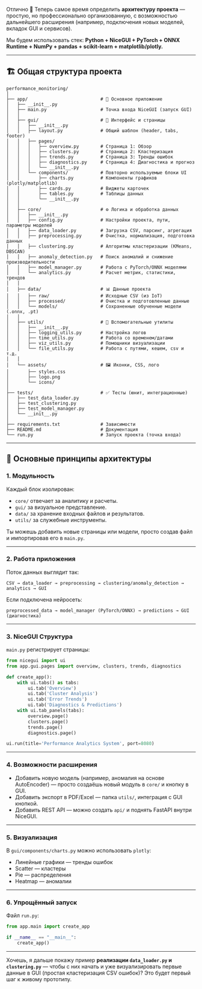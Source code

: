 Отлично 💪
Теперь самое время определить **архитектуру проекта** — простую, но профессионально организованную, с возможностью дальнейшего расширения (например, подключения новых моделей, вкладок GUI и сервисов).

Мы будем использовать стек:
**Python + NiceGUI + PyTorch + ONNX Runtime + NumPy + pandas + scikit-learn + matplotlib/plotly.**

---

## 🏗️ Общая структура проекта

```
performance_monitoring/
│
├── app/                           # 🧠 Основное приложение
│   ├── __init__.py
│   ├── main.py                    # Точка входа NiceGUI (запуск GUI)
│   │
│   ├── gui/                       # 🎨 Интерфейс и страницы
│   │   ├── __init__.py
│   │   ├── layout.py              # Общий шаблон (header, tabs, footer)
│   │   ├── pages/
│   │   │   ├── overview.py        # Страница 1: Обзор
│   │   │   ├── clusters.py        # Страница 2: Кластеризация
│   │   │   ├── trends.py          # Страница 3: Тренды ошибок
│   │   │   ├── diagnostics.py     # Страница 4: Диагностика и прогноз
│   │   │   └── __init__.py
│   │   └── components/            # Повторно используемые блоки UI
│   │       ├── charts.py          # Компоненты графиков (plotly/matplotlib)
│   │       ├── cards.py           # Виджеты карточек
│   │       ├── tables.py          # Таблицы данных
│   │       └── __init__.py
│   │
│   ├── core/                      # ⚙️ Логика и обработка данных
│   │   ├── __init__.py
│   │   ├── config.py              # Настройки проекта, пути, параметры моделей
│   │   ├── data_loader.py         # Загрузка CSV, парсинг, агрегация
│   │   ├── preprocessing.py       # Очистка, нормализация, подготовка данных
│   │   ├── clustering.py          # Алгоритмы кластеризации (KMeans, DBSCAN)
│   │   ├── anomaly_detection.py   # Поиск аномалий и снижение производительности
│   │   ├── model_manager.py       # Работа с PyTorch/ONNX моделями
│   │   └── analytics.py           # Расчет метрик, статистики, трендов
│   │
│   ├── data/                      # 📊 Данные проекта
│   │   ├── raw/                   # Исходные CSV (из IoT)
│   │   ├── processed/             # Очистка и подготовленные данные
│   │   └── models/                # Сохраненные обученные модели (.onnx, .pt)
│   │
│   ├── utils/                     # 🔧 Вспомогательные утилиты
│   │   ├── __init__.py
│   │   ├── logging_utils.py       # Настройка логов
│   │   ├── time_utils.py          # Работа со временем/датами
│   │   ├── viz_utils.py           # Помощники визуализации
│   │   └── file_utils.py          # Работа с путями, кешем, csv и т.д.
│   │
│   └── assets/                    # 🖼️ Иконки, CSS, лого
│       ├── styles.css
│       ├── logo.png
│       └── icons/
│
├── tests/                         # ✅ Тесты (юнит, интеграционные)
│   ├── test_data_loader.py
│   ├── test_clustering.py
│   ├── test_model_manager.py
│   └── __init__.py
│
├── requirements.txt               # Зависимости
├── README.md                      # Документация
└── run.py                         # Запуск проекта (точка входа)
```

---

## 🧩 Основные принципы архитектуры

### 1. **Модульность**

Каждый блок изолирован:

* `core/` отвечает за аналитику и расчеты.
* `gui/` за визуальное представление.
* `data/` за хранение входных файлов и результатов.
* `utils/` за служебные инструменты.

Ты можешь добавить новые страницы или модели, просто создав файл и импортировав его в `main.py`.

---

### 2. **Работа приложения**

Поток данных выглядит так:

```
CSV → data_loader → preprocessing → clustering/anomaly_detection → analytics → GUI
```

Если подключена нейросеть:

```
preprocessed_data → model_manager (PyTorch/ONNX) → predictions → GUI (диагностика)
```

---

### 3. **NiceGUI Структура**

`main.py` регистрирует страницы:

```python
from nicegui import ui
from app.gui.pages import overview, clusters, trends, diagnostics

def create_app():
    with ui.tabs() as tabs:
        ui.tab('Overview')
        ui.tab('Cluster Analysis')
        ui.tab('Error Trends')
        ui.tab('Diagnostics & Predictions')
    with ui.tab_panels(tabs):
        overview.page()
        clusters.page()
        trends.page()
        diagnostics.page()

ui.run(title='Performance Analytics System', port=8080)
```

---

### 4. **Возможности расширения**

* Добавить новую модель (например, аномалия на основе AutoEncoder) — просто создаёшь новый модуль в `core/` и кнопку в GUI.
* Добавить экспорт в PDF/Excel — папка `utils/`, интеграция с GUI кнопкой.
* Добавить REST API — можно создать `api/` и поднять FastAPI внутри NiceGUI.

---

### 5. **Визуализация**

В `gui/components/charts.py` можно использовать `plotly`:

* Линейные графики — тренды ошибок
* Scatter — кластеры
* Pie — распределения
* Heatmap — аномалии

---

### 6. **Упрощённый запуск**

Файл `run.py`:

```python
from app.main import create_app

if __name__ == "__main__":
    create_app()
```

---

Хочешь, я дальше покажу пример **реализации `data_loader.py` и `clustering.py`** — чтобы с них начать и уже визуализировать первые данные в GUI (простая кластеризация CSV ошибок)?
Это будет первый шаг к живому прототипу.
